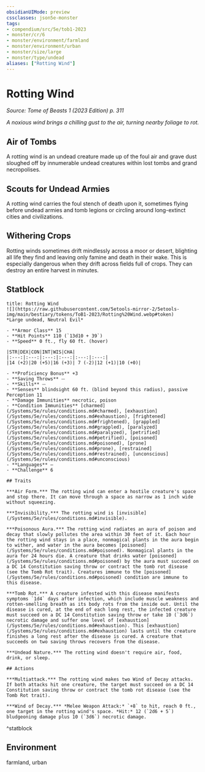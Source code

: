 ```yaml
---
obsidianUIMode: preview
cssclasses: json5e-monster
tags:
- compendium/src/5e/tob1-2023
- monster/cr/6
- monster/environment/farmland
- monster/environment/urban
- monster/size/large
- monster/type/undead
aliases: ["Rotting Wind"]
---
```

# Rotting Wind
*Source: Tome of Beasts 1 (2023 Edition) p. 311*  

*A noxious wind brings a chilling gust to the air, turning nearby foliage to rot.*

## Air of Tombs

A rotting wind is an undead creature made up of the foul air and grave dust sloughed off by innumerable undead creatures within lost tombs and grand necropolises.

## Scouts for Undead Armies

A rotting wind carries the foul stench of death upon it, sometimes flying before undead armies and tomb legions or circling around long-extinct cities and civilizations.

## Withering Crops

Rotting winds sometimes drift mindlessly across a moor or desert, blighting all life they find and leaving only famine and death in their wake. This is especially dangerous when they drift across fields full of crops. They can destroy an entire harvest in minutes.

## Statblock

```ad-statblock
title: Rotting Wind
![](https://raw.githubusercontent.com/5etools-mirror-2/5etools-img/main/bestiary/tokens/ToB1-2023/Rotting%20Wind.webp#token)
*Large undead, Neutral Evil*

- **Armor Class** 15
- **Hit Points** 110 (`13d10 + 39`)
- **Speed** 0 ft., fly 60 ft. (hover)

|STR|DEX|CON|INT|WIS|CHA|
|:---:|:---:|:---:|:---:|:---:|:---:|
|14 (+2)|20 (+5)|16 (+3)| 7 (-2)|12 (+1)|10 (+0)|

- **Proficiency Bonus** +3
- **Saving Throws** ⏤
- **Skills** ⏤
- **Senses** blindsight 60 ft. (blind beyond this radius), passive Perception 11
- **Damage Immunities** necrotic, poison
- **Condition Immunities** [charmed](/Systems/5e/rules/conditions.md#charmed), [exhaustion](/Systems/5e/rules/conditions.md#exhaustion), [frightened](/Systems/5e/rules/conditions.md#frightened), [grappled](/Systems/5e/rules/conditions.md#grappled), [paralyzed](/Systems/5e/rules/conditions.md#paralyzed), [petrified](/Systems/5e/rules/conditions.md#petrified), [poisoned](/Systems/5e/rules/conditions.md#poisoned), [prone](/Systems/5e/rules/conditions.md#prone), [restrained](/Systems/5e/rules/conditions.md#restrained), [unconscious](/Systems/5e/rules/conditions.md#unconscious)
- **Languages** —
- **Challenge** 6

## Traits

***Air Form.*** The rotting wind can enter a hostile creature's space and stop there. It can move through a space as narrow as 1 inch wide without squeezing.

***Invisibility.*** The rotting wind is [invisible](/Systems/5e/rules/conditions.md#invisible).

***Poisonous Aura.*** The rotting wind radiates an aura of poison and decay that slowly pollutes the area within 30 feet of it. Each hour the rotting wind stays in a place, nonmagical plants in the aura begin to wither, and water in the aura becomes [poisoned](/Systems/5e/rules/conditions.md#poisoned). Nonmagical plants in the aura for 24 hours die. A creature that drinks water [poisoned](/Systems/5e/rules/conditions.md#poisoned) by the aura must succeed on a DC 14 Constitution saving throw or contract the tomb rot disease (see the Tomb Rot trait). Creatures immune to the [poisoned](/Systems/5e/rules/conditions.md#poisoned) condition are immune to this disease.

***Tomb Rot.*** A creature infested with this disease manifests symptoms `1d4` days after infection, which include muscle weakness and rotten-smelling breath as its body rots from the inside out. Until the disease is cured, at the end of each long rest, the infected creature must succeed on a DC 14 Constitution saving throw or take 10 (`3d6`) necrotic damage and suffer one level of [exhaustion](/Systems/5e/rules/conditions.md#exhaustion). This [exhaustion](/Systems/5e/rules/conditions.md#exhaustion) lasts until the creature finishes a long rest after the disease is cured. A creature that succeeds on two saving throws recovers from the disease.

***Undead Nature.*** The rotting wind doesn't require air, food, drink, or sleep.

## Actions

***Multiattack.*** The rotting wind makes two Wind of Decay attacks. If both attacks hit one creature, the target must succeed on a DC 14 Constitution saving throw or contract the tomb rot disease (see the Tomb Rot trait).

***Wind of Decay.*** *Melee Weapon Attack:* `+8` to hit, reach 0 ft., one target in the rotting wind's space. *Hit:* 12 (`2d6 + 5`) bludgeoning damage plus 10 (`3d6`) necrotic damage.
```
^statblock

## Environment

farmland, urban